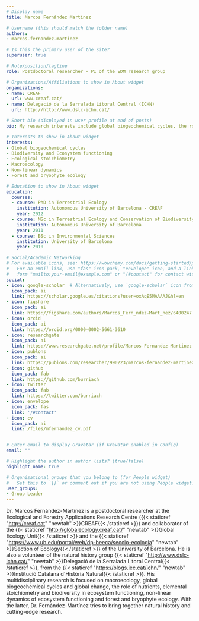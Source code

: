 ```yaml
---
# Display name
title: Marcos Fernández Martínez

# Username (this should match the folder name)
authors:
- marcos-fernandez-martinez

# Is this the primary user of the site?
superuser: true

# Role/position/tagline
role: Postdoctoral researcher - PI of the EDM research group

# Organizations/Affiliations to show in About widget
organizations:
- name: CREAF
  url: www.creaf.cat/
- name: Delegació de la Serralada Litoral Central (ICHN)
  url: http://http://www.dslc-ichn.cat/

# Short bio (displayed in user profile at end of posts)
bio: My research interests include global biogeochemical cycles, the role of nutrients on ecosystem functioning, forests and bryophytes

# Interests to show in About widget
interests:
- Global biogeochemical cycles
- Biodiversity and Ecosystem functioning
- Ecological stoichiometry
- Macroecology
- Non-linear dynamics
- Forest and bryophyte ecology

# Education to show in About widget
education:
  courses:
  - course: PhD in Terrestrial Ecology
    institution: Autonomous University of Barcelona - CREAF
    year: 2012
  - course: MSc in Terrestrial Ecology and Conservation of Biodiversity
    institution: Autonomous University of Barcelona
    year: 2011
  - course: BSc in Environmental Sciences
    institution: University of Barcelona
    year: 2010

# Social/Academic Networking
# For available icons, see: https://wowchemy.com/docs/getting-started/page-builder/#icons
#   For an email link, use "fas" icon pack, "envelope" icon, and a link in the
#   form "mailto:your-email@example.com" or "/#contact" for contact widget.
social:
- icon: google-scholar  # Alternatively, use `google-scholar` icon from `ai` icon pack
  icon_pack: ai
  link: https://scholar.google.es/citations?user=oxAqE5MAAAAJ&hl=en
- icon: figshare
  icon_pack: ai
  link: https://figshare.com/authors/Marcos_Fern_ndez-Mart_nez/6400247
- icon: orcid
  icon_pack: ai
  link: https://orcid.org/0000-0002-5661-3610
- icon: researchgate
  icon_pack: ai
  link: https://www.researchgate.net/profile/Marcos-Fernandez-Martinez
- icon: publons
  icon_pack: ai
  link: https://publons.com/researcher/990223/marcos-fernandez-martinez/
- icon: github
  icon_pack: fab
  link: https://github.com/burriach
- icon: twitter
  icon_pack: fab
  link: https://twitter.com/burriach
- icon: envelope
  icon_pack: fas
  link: '/#contact'
- icon: cv
  icon_pack: ai
  link: /files/mfernandez_cv.pdf


# Enter email to display Gravatar (if Gravatar enabled in Config)
email: ""

# Highlight the author in author lists? (true/false)
highlight_name: true

# Organizational groups that you belong to (for People widget)
#   Set this to `[]` or comment out if you are not using People widget.
user_groups:
- Group Leader
---
```


Dr. Marcos Fernández-Martínez is a postdoctoral researcher at the Ecological and Forestry Applications Research Centre ({{< staticref "http://creaf.cat" "newtab" >}}CREAF{{< /staticref >}}) and collaborator of the {{< staticref "http://globalecology.creaf.cat/" "newtab" >}}Global Ecology Unit{{< /staticref >}} and the {{< staticref "https://www.ub.edu/portal/web/dp-beeca/seccio-ecologia" "newtab" >}}Section of Ecology{{< /staticref >}} of the University of Barcelona. He is also a volunteer of the natural history group {{< staticref "http://www.dslc-ichn.cat/" "newtab" >}}Delegació de la Serralada Litoral Central{{< /staticref >}}, from the {{< staticref "https://blogs.iec.cat/ichn/" "newtab" >}}Institució Catalana d'Història Natural{{< /staticref >}}. His multidisciplinary research is focused on macroecology, global biogeochemical cycles and global change, the role of nutrients, elemental stoichiometry and biodiversity in ecosystem functioning, non-linear dynamics of ecosystem functioning and forest and bryophyte ecology. With the latter, Dr. Fernández-Martínez tries to bring together natural history and cutting-edge research. 
